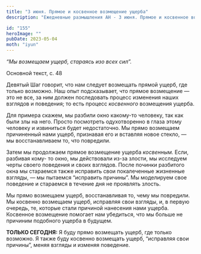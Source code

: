 ```yaml
---
title: "3 июня. Прямое и косвенное возмещение ущерба"
description: "Ежедневные размышления АН - 3 июня. Прямое и косвенное возмещение ущерба"

id: "155"
heroImage: ""
pubDate: 2023-05-04
moth: "iyun"
---
```


_“Мы возмещаем ущерб, стараясь изо всех сил”._

Основной текст, с. 48

Девятый Шаг говорит, что нам следует возмещать прямой ущерб, где только
возможно. Наш опыт подсказывает, что прямое возмещение — это не все, за ним
должен последовать процесс изменения наших взглядов и поведения; то есть
процесс _косвенного_ возмещения ущерба.

Для примера скажем, мы разбили окно какому-то человеку, так как были злы на
него. Просто посмотреть одухотворенно в глаза этому человеку и извиниться
будет недостаточно. Мы прямо возмещаем причиненный нами ущерб, признавая его и
вставляя новое стекло, — мы восстанавливаем то, что повредили.

Затем мы продолжаем прямое возмещение ущерба _косвенным._ Если, разбивая кому-
то окно, мы действовали из-за злости, мы исследуем черты своего поведения и
своих взглядов. После починки разбитого окна мы стараемся также исправить свои
покалеченные жизненные взгляды, — мы пытаемся “исправить причины”. Мы
моделируем свое поведение и стараемся в течение дня не проявлять злость.

Мы прямо возмещаем ущерб, восстанавливая то, чему мы повредили. Мы косвенно
возмещаем ущерб, исправляя свои взгляды, и, в первую очередь, те, которые
стали причиной нанесения нами ущерба. Косвенное возмещение помогает нам
убедиться, что мы больше не причиним подобного ущерба в будущем.

**ТОЛЬКО СЕГОДНЯ:** Я буду прямо возмещать ущерб, где только возможно. Я также
буду косвенно возмещать ущерб, “исправляя свои причины”, меняя взгляды и
изменяя поведение.
